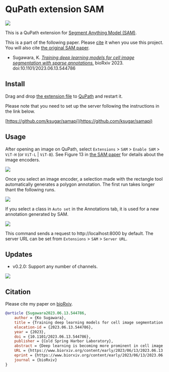 # QuPath extension SAM

![](https://github.com/ksugar/samapi/releases/download/assets/qupath-samapi.gif)

This is a QuPath extension for [Segment Anything Model (SAM)](https://github.com/facebookresearch/segment-anything).

This is a part of the following paper. Please [cite](#citation) it when you use this project. You will also cite [the original SAM paper](https://arxiv.org/abs/2304.02643).

- Sugawara, K. [*Training deep learning models for cell image segmentation with sparse annotations.*](https://biorxiv.org/cgi/content/short/2023.06.13.544786v1) bioRxiv 2023. doi:10.1101/2023.06.13.544786

## Install

Drag and drop [the extension file](https://github.com/ksugar/qupath-extension-sam/releases/download/v0.1.0/qupath-extension-sam-0.1.0.jar) to [QuPath](https://qupath.github.io) and restart it.

Please note that you need to set up the server following the instructions in the link below.

[https://github.com/ksugar/samapi](https://github.com/ksugar/samapi)

## Usage

After opening an image on QuPath, select `Extensions` > `SAM` > `Enable SAM` > `ViT-H` (or `ViT-L` | `ViT-B`). See Figure 13 in [the SAM paper](https://arxiv.org/abs/2304.02643) for details about the image encoders.

![](https://github.com/ksugar/qupath-extension-sam/releases/download/assets/qupath-sam-enable.gif)

Once you select an image encoder, a selection made with the rectangle tool automatically generates a polygon annotation. The first run takes longer thant the following runs.

![](https://github.com/ksugar/qupath-extension-sam/releases/download/assets/qupath-sam-init.gif)

If you select a class in `Auto set` in the Annotations tab, it is used for a new annotation generated by SAM.

![](https://github.com/ksugar/qupath-extension-sam/releases/download/assets/qupath-extension-sam-class-auto-set.gif)

This command sends a request to http://localhost:8000 by default. The server URL can be set from `Extensions` > `SAM` > `Server URL`.

## Updates

- v0.2.0: Support any number of channels.

![](https://github.com/ksugar/qupath-extension-sam/releases/download/assets/qupath-sam-5channels-1080p.gif)

## Citation

Please cite my paper on [bioRxiv](https://biorxiv.org/cgi/content/short/2023.06.13.544786v1).

```.bib
@article {Sugawara2023.06.13.544786,
	author = {Ko Sugawara},
	title = {Training deep learning models for cell image segmentation with sparse annotations},
	elocation-id = {2023.06.13.544786},
	year = {2023},
	doi = {10.1101/2023.06.13.544786},
	publisher = {Cold Spring Harbor Laboratory},
	abstract = {Deep learning is becoming more prominent in cell image analysis. However, collecting the annotated data required to train efficient deep-learning models remains a major obstacle. I demonstrate that functional performance can be achieved even with sparsely annotated data. Furthermore, I show that the selection of sparse cell annotations significantly impacts performance. I modified Cellpose and StarDist to enable training with sparsely annotated data and evaluated them in conjunction with ELEPHANT, a cell tracking algorithm that internally uses U-Net based cell segmentation. These results illustrate that sparse annotation is a generally effective strategy in deep learning-based cell image segmentation. Finally, I demonstrate that with the help of the Segment Anything Model (SAM), it is feasible to build an effective deep learning model of cell image segmentation from scratch just in a few minutes.Competing Interest StatementKS is employed part-time by LPIXEL Inc.},
	URL = {https://www.biorxiv.org/content/early/2023/06/13/2023.06.13.544786},
	eprint = {https://www.biorxiv.org/content/early/2023/06/13/2023.06.13.544786.full.pdf},
	journal = {bioRxiv}
}
```